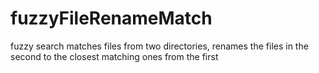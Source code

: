 # fuzzyFileRenameMatch
fuzzy search matches files from two directories, renames the files in the second to the closest matching ones from the first
